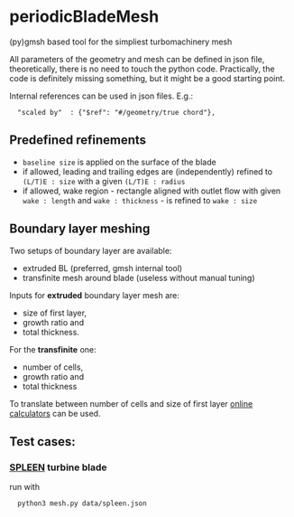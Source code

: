 # periodicBladeMesh
(py)gmsh based tool for the simpliest turbomachinery mesh

All parameters of the geometry and mesh can be defined in json file, theoretically, there is no need to touch the python code. Practically, the code is definitely missing something, but it might be a good starting point.

Internal references can be used in json files. E.g.:
```
  "scaled by"  : {"$ref": "#/geometry/true chord"},
```

## Predefined refinements 

- `baseline size` is applied on the surface of the blade
- if allowed, leading and trailing edges are (independently) refined to `(L/T)E : size` with a given `(L/T)E : radius`
- if allowed, wake region - rectangle aligned with outlet flow with given `wake : length` and `wake : thickness` - is refined to `wake : size`

## Boundary layer meshing

Two setups of boundary layer are available:
  - extruded BL (preferred, gmsh internal tool)
  - transfinite mesh around blade (useless without manual tuning)

Inputs for **extruded** boundary layer mesh are:
- size of first layer, 
- growth ratio and 
- total thickness.

For the **transfinite** one:
- number of cells, 
- growth ratio and 
- total thickness

To translate between number of cells and size of first layer [online calculators](https://caefn.com/calculator/boundary-layer-mesh) can be used.

## Test cases:

### [SPLEEN](https://doi.org/10.5281/zenodo.7264761) turbine blade

run with 
```
  python3 mesh.py data/spleen.json
```

